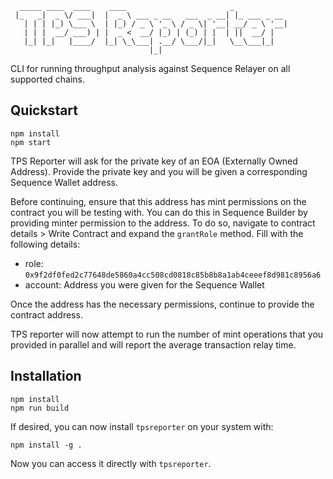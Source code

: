 ```
  _____ ____  ____    ____                       _            
 |_   _|  _ \/ ___|  |  _ \ ___ _ __   ___  _ __| |_ ___ _ __ 
   | | | |_) \___ \  | |_) / _ \ '_ \ / _ \| '__| __/ _ \ '__|
   | | |  __/ ___) | |  _ <  __/ |_) | (_) | |  | ||  __/ |   
   |_| |_|   |____/  |_| \_\___| .__/ \___/|_|   \__\___|_|   
                               |_|                            
```

CLI for running throughput analysis against Sequence Relayer on all supported chains.

## Quickstart

```
npm install
npm start
```

TPS Reporter will ask for the private key of an EOA (Externally Owned Address). Provide the private key and you will be given a corresponding Sequence Wallet address.

Before continuing, ensure that this address has mint permissions on the contract you will be testing with. You can do this in Sequence Builder by providing minter permission to the address. To do so, navigate to contract details > Write Contract and expand the `grantRole` method. Fill with the following details:

- role: `0x9f2df0fed2c77648de5860a4cc508cd0818c85b8b8a1ab4ceeef8d981c8956a6`
- account: Address you were given for the Sequence Wallet

Once the address has the necessary permissions, continue to provide the contract address.

TPS reporter will now attempt to run the number of mint operations that you provided in parallel and will report the average transaction relay time.

## Installation

```
npm install
npm run build
```

If desired, you can now install `tpsreporter` on your system with:

```
npm install -g .
```

Now you can access it directly with `tpsreporter`.
